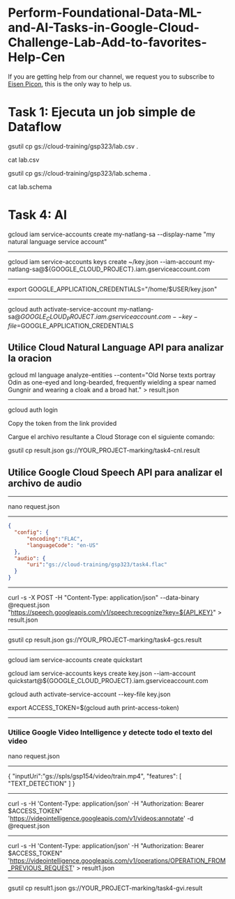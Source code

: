 # Perform-Foundational-Data-ML-and-AI-Tasks-in-Google-Cloud-Challenge-Lab-Add-to-favorites-Help-Cen
If you are getting help from our channel, we request you to subscribe to [Eisen Picon](https://www.youtube.com/channel/UCXvWiFZ7h89FQx0nI-LfaGw), 
this is the only way to help us.

# Task 1: Ejecuta un job simple de Dataflow

gsutil cp gs://cloud-training/gsp323/lab.csv .

cat lab.csv

gsutil cp gs://cloud-training/gsp323/lab.schema .

cat lab.schema


# Task 4: AI

gcloud iam service-accounts create my-natlang-sa --display-name "my natural language service account"

---
gcloud iam service-accounts keys create ~/key.json --iam-account my-natlang-sa@${GOOGLE_CLOUD_PROJECT}.iam.gserviceaccount.com

---

export GOOGLE_APPLICATION_CREDENTIALS="/home/$USER/key.json"

--- 

gcloud auth activate-service-account my-natlang-sa@${GOOGLE_CLOUD_PROJECT}.iam.gserviceaccount.com --key-file=$GOOGLE_APPLICATION_CREDENTIALS

## Utilice Cloud Natural Language API para analizar la oracion

gcloud ml language analyze-entities --content="Old Norse texts portray Odin as one-eyed and long-bearded, frequently wielding a spear named Gungnir and wearing a cloak and a broad hat." > result.json

---
gcloud auth login 

Copy the token from the link provided  

Cargue el archivo resultante a Cloud Storage con el siguiente comando: 

gsutil cp result.json gs://YOUR_PROJECT-marking/task4-cnl.result


## Utilice Google Cloud Speech API para analizar el archivo de audio

---

nano request.json

---
```json
{
  "config": {
      "encoding":"FLAC",
      "languageCode": "en-US"
  },
  "audio": {
      "uri":"gs://cloud-training/gsp323/task4.flac"
  }
}
```
---


curl -s -X POST -H "Content-Type: application/json" --data-binary @request.json \
"https://speech.googleapis.com/v1/speech:recognize?key=${API_KEY}" > result.json

---

gsutil cp result.json gs://YOUR_PROJECT-marking/task4-gcs.result

---


gcloud iam service-accounts create quickstart

gcloud iam service-accounts keys create key.json --iam-account quickstart@${GOOGLE_CLOUD_PROJECT}.iam.gserviceaccount.com

gcloud auth activate-service-account --key-file key.json

export ACCESS_TOKEN=$(gcloud auth print-access-token)

---

### Utilice Google Video Intelligence y detecte todo el texto del video

nano request.json

---

{
   "inputUri":"gs://spls/gsp154/video/train.mp4",
   "features": [
       "TEXT_DETECTION"
   ]
}


---


curl -s -H 'Content-Type: application/json' -H "Authorization: Bearer $ACCESS_TOKEN" 'https://videointelligence.googleapis.com/v1/videos:annotate' -d @request.json

---

curl -s -H 'Content-Type: application/json' -H "Authorization: Bearer $ACCESS_TOKEN" 'https://videointelligence.googleapis.com/v1/operations/OPERATION_FROM_PREVIOUS_REQUEST' > result1.json

---

gsutil cp result1.json gs://YOUR_PROJECT-marking/task4-gvi.result
